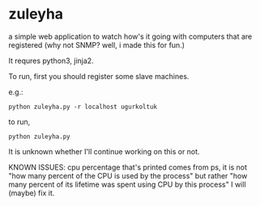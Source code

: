 # zuleyha
a simple web application to watch how's it going with computers that are registered
(why not SNMP? well, i made this for fun.)

It requres python3, jinja2.

To run, first you should register some slave machines. 


e.g.:
```
python zuleyha.py -r localhost ugurkoltuk
```

to run,


```
python zuleyha.py
```

It is unknown whether I'll continue working on this or not.

KNOWN ISSUES:
cpu percentage that's printed comes from ps, it is not "how many percent of the CPU is 
used by the process" but rather "how many percent of its lifetime was spent using CPU by this process"
I will (maybe) fix it.
